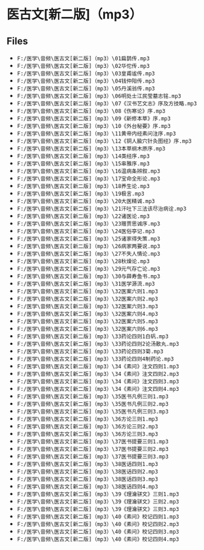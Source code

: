 # 医古文[新二版]（mp3）

## Files

- `F:/医学\音频\医古文[新二版]（mp3）\01扁鹊传.mp3`
- `F:/医学\音频\医古文[新二版]（mp3）\02华佗传.mp3`
- `F:/医学\音频\医古文[新二版]（mp3）\03皇甫谧传.mp3`
- `F:/医学\音频\医古文[新二版]（mp3）\04钱仲阳传.mp3`
- `F:/医学\音频\医古文[新二版]（mp3）\05丹溪翁传.mp3`
- `F:/医学\音频\医古文[新二版]（mp3）\06明处士江民莹墓志铭.mp3`
- `F:/医学\音频\医古文[新二版]（mp3）\07《汉书艺文志》序及方技略.mp3`
- `F:/医学\音频\医古文[新二版]（mp3）\08《伤寒论》序.mp3`
- `F:/医学\音频\医古文[新二版]（mp3）\09《新修本草》序.mp3`
- `F:/医学\音频\医古文[新二版]（mp3）\10《外台秘要》序.mp3`
- `F:/医学\音频\医古文[新二版]（mp3）\11黄帝内经素问注序.mp3`
- `F:/医学\音频\医古文[新二版]（mp3）\12《铜人腧穴针灸图经》序.mp3`
- `F:/医学\音频\医古文[新二版]（mp3）\13本草纲木原序.mp3`
- `F:/医学\音频\医古文[新二版]（mp3）\14类经序.mp3`
- `F:/医学\音频\医古文[新二版]（mp3）\15串雅序.mp3`
- `F:/医学\音频\医古文[新二版]（mp3）\16温病条辨叙.mp3`
- `F:/医学\音频\医古文[新二版]（mp3）\17宝命全形论.mp3`
- `F:/医学\音频\医古文[新二版]（mp3）\18养生论.mp3`
- `F:/医学\音频\医古文[新二版]（mp3）\19极言.mp3`
- `F:/医学\音频\医古文[新二版]（mp3）\20大医精诚.mp3`
- `F:/医学\音频\医古文[新二版]（mp3）\21汗吐下三法该尽治病诠.mp3`
- `F:/医学\音频\医古文[新二版]（mp3）\22诸医论.mp3`
- `F:/医学\音频\医古文[新二版]（mp3）\23赠贾思诚序.mp3`
- `F:/医学\音频\医古文[新二版]（mp3）\24医俗亭记.mp3`
- `F:/医学\音频\医古文[新二版]（mp3）\25诸家得失策.mp3`
- `F:/医学\音频\医古文[新二版]（mp3）\26病家两要说.mp3`
- `F:/医学\音频\医古文[新二版]（mp3）\27不失人情论.mp3`
- `F:/医学\音频\医古文[新二版]（mp3）\28秋燥论.mp3`
- `F:/医学\音频\医古文[新二版]（mp3）\29元气存亡论.mp3`
- `F:/医学\音频\医古文[新二版]（mp3）\30与薛寿鱼书.mp3`
- `F:/医学\音频\医古文[新二版]（mp3）\31医学源流.mp3`
- `F:/医学\音频\医古文[新二版]（mp3）\32医案六则1.mp3`
- `F:/医学\音频\医古文[新二版]（mp3）\32医案六则2.mp3`
- `F:/医学\音频\医古文[新二版]（mp3）\32医案六则3.mp3`
- `F:/医学\音频\医古文[新二版]（mp3）\32医案六则4.mp3`
- `F:/医学\音频\医古文[新二版]（mp3）\32医案六则5.mp3`
- `F:/医学\音频\医古文[新二版]（mp3）\32医案六则6.mp3`
- `F:/医学\音频\医古文[新二版]（mp3）\33药论四则1白矾.mp3`
- `F:/医学\音频\医古文[新二版]（mp3）\33药论四则2论汤散丸.mp3`
- `F:/医学\音频\医古文[新二版]（mp3）\33药论四则3菊.mp3`
- `F:/医学\音频\医古文[新二版]（mp3）\33药论四则4制药论.mp3`
- `F:/医学\音频\医古文[新二版]（mp3）\34《素问》注文四则1.mp3`
- `F:/医学\音频\医古文[新二版]（mp3）\34《素问》注文四则2.mp3`
- `F:/医学\音频\医古文[新二版]（mp3）\34《素问》注文四则3.mp3`
- `F:/医学\音频\医古文[新二版]（mp3）\34《素问》注文四则4.mp3`
- `F:/医学\音频\医古文[新二版]（mp3）\35医书凡例三则1.mp3`
- `F:/医学\音频\医古文[新二版]（mp3）\35医书凡例三则2.mp3`
- `F:/医学\音频\医古文[新二版]（mp3）\35医书凡例三则3.mp3`
- `F:/医学\音频\医古文[新二版]（mp3）\36方论三则1.mp3`
- `F:/医学\音频\医古文[新二版]（mp3）\36方论三则2.mp3`
- `F:/医学\音频\医古文[新二版]（mp3）\36方论三则3.mp3`
- `F:/医学\音频\医古文[新二版]（mp3）\37医书提要三则1.mp3`
- `F:/医学\音频\医古文[新二版]（mp3）\37医书提要三则2.mp3`
- `F:/医学\音频\医古文[新二版]（mp3）\37医书提要三则3.mp3`
- `F:/医学\音频\医古文[新二版]（mp3）\38医话四则1.mp3`
- `F:/医学\音频\医古文[新二版]（mp3）\38医话四则2.mp3`
- `F:/医学\音频\医古文[新二版]（mp3）\38医话四则3.mp3`
- `F:/医学\音频\医古文[新二版]（mp3）\38医话四则4.mp3`
- `F:/医学\音频\医古文[新二版]（mp3）\39《理瀹骈文》三则1.mp3`
- `F:/医学\音频\医古文[新二版]（mp3）\39《理瀹骈文》三则2.mp3`
- `F:/医学\音频\医古文[新二版]（mp3）\39《理瀹骈文》三则3.mp3`
- `F:/医学\音频\医古文[新二版]（mp3）\40《素问》校记四则1.mp3`
- `F:/医学\音频\医古文[新二版]（mp3）\40《素问》校记四则2.mp3`
- `F:/医学\音频\医古文[新二版]（mp3）\40《素问》校记四则3.mp3`
- `F:/医学\音频\医古文[新二版]（mp3）\40《素问》校记四则4.mp3`
